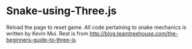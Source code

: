 # Snake-using-Three.js
Reload the page to reset game. All code pertaining to snake mechanics is written by Kevin Mui. Rest is from http://blog.teamtreehouse.com/the-beginners-guide-to-three-js.
